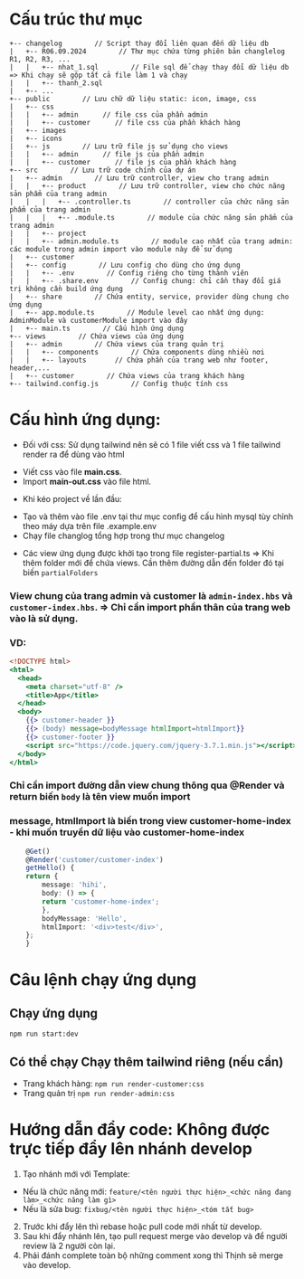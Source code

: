 # Cấu trúc thư mục
```
+-- changelog        // Script thay đổi liên quan đến dữ liệu db
|   +-- R06.09.2024        // Thư mục chứa từng phiên bản changlelog R1, R2, R3, ...
|   |   +-- nhat_1.sql        // File sql để chạy thay đổi dữ liệu db => Khi chạy sẽ gộp tất cả file làm 1 và chạy
|   |   +-- thanh_2.sql
|   +-- ...
+-- public        // Lưu chữ dữ liệu static: icon, image, css
|   +-- css
|   |   +-- admin      // file css của phần admin
|   |   +-- customer      // file css của phần khách hàng
|   +-- images
|   +-- icons
|   +-- js        // Lưu trữ file js sử dụng cho views
|   |   +-- admin      // file js của phần admin
|   |   +-- customer      // file js của phần khách hàng
+-- src        // Lưu trữ code chính của dự án
|   +-- admin        // Lưu trữ controller, view cho trang admin
|   |   +-- product        // Lưu trữ controller, view cho chức năng sản phẩm của trang admin
|   |   |   +-- .controller.ts        // controller của chức năng sản phẩm của trang admin
|   |   |   +-- .module.ts        // module của chức năng sản phẩm của trang admin
|   |   +-- project
|   |   +-- admin.module.ts        // module cao nhất của trang admin: các module trong admin import vào module này để sử dụng 
|   +-- customer
|   +-- config        // Lưu config cho dùng cho ứng dụng
|   |   +-- .env        // Config riêng cho từng thành viên
|   |   +-- .share.env        // Config chung: chỉ cần thay đổi giá trị không cần build ứng dụng
|   +-- share        // Chứa entity, service, provider dùng chung cho ứng dụng
|   +-- app.module.ts        // Module level cao nhất ứng dụng: AdminModule và customerModule import vào đây
|   +-- main.ts        // Cấu hình ứng dụng 
+-- views        // Chứa views của ứng dụng
|   +-- admin        // Chứa views của trang quản trị
|   |   +-- components        // Chứa components dùng nhiều nơi
|   |   +-- layouts       // Chứa phần của trang web như footer, header,...
|   +-- customer        // Chứa views của trang khách hàng
+-- tailwind.config.js        // Config thuộc tính css
```

# Cấu hình ứng dụng:
- Đối với css: Sử dụng tailwind nên sẽ có 1 file viết css và 1 file tailwind render ra để dùng vào html
+ Viết css vào file **main.css**.
+ Import **main-out.css** vào file html. 

- Khi kéo project về lần đầu:
+ Tạo và thêm vào file .env tại thư mục config để cấu hình mysql tùy chỉnh theo máy dựa trên file .example.env
+ Chạy file changlog tổng hợp trong thư mục changelog

- Các view ứng dụng được khởi tạo trong file register-partial.ts 
=> Khi thêm folder mới để chứa views. Cần thêm đường dẫn đến folder đó tại biến ```partialFolders``` 

### View chung của trang admin và customer là ```admin-index.hbs``` và ```customer-index.hbs```. => Chỉ cần import phần thân của trang web vào là sử dụng. 

### VD:
``` customer/customer-index.hbs
<!DOCTYPE html>
<html>
  <head>
    <meta charset="utf-8" />
    <title>App</title>
  </head>
  <body>
    {{> customer-header }}
    {{> (body) message=bodyMessage htmlImport=htmlImport}}
    {{> customer-footer }}
    <script src="https://code.jquery.com/jquery-3.7.1.min.js"></script>
  </body>
</html>
```

### Chỉ cần import đường dẫn view chung thông qua @Render và return biến ```body``` là tên view muốn import 
### message, htmlImport là biến trong view customer-home-index - khi muốn truyền dữ liệu vào customer-home-index
``` home.controller.ts
    @Get()
    @Render('customer/customer-index')
    getHello() {
    return {
        message: 'hihi',
        body: () => {
        return 'customer-home-index';
        },
        bodyMessage: 'Hello',
        htmlImport: '<div>test</div>',
    };
    } 
```


# Câu lệnh chạy ứng dụng
## Chạy ứng dụng
``` npm run start:dev ```
## Có thể chạy Chạy thêm tailwind riêng (nếu cần)
- Trang khách hàng:
``` npm run render-customer:css ```
- Trang quản trị
``` npm run render-admin:css ```

# Hướng dẫn đẩy code: Không được trực tiếp đẩy lên nhánh develop
1. Tạo nhánh mới với Template: 
- Nếu là chức năng mới: ```feature/<tên người thực hiện>_<chức năng đang làm>_<chức năng làm gì>```
- Nếu là sửa bug: ```fixbug/<tên người thực hiện>_<tóm tắt bug>```
2. Trước khi đẩy lên thì rebase hoặc pull code mới nhất từ develop. 
3. Sau khi đẩy nhánh lên, tạo pull request merge vào develop và để người review là 2 người còn lại.
3. Phải đánh complete toàn bộ những comment xong thì Thịnh sẽ merge vào develop.